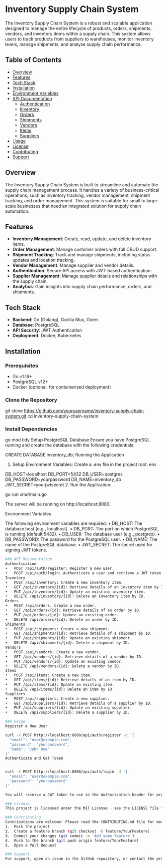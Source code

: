 # Inventory Supply Chain System

The Inventory Supply Chain System is a robust and scalable application designed to manage the entire lifecycle of products, orders, shipments, vendors, and inventory items within a supply chain. This system allows users to track products from suppliers to warehouses, monitor inventory levels, manage shipments, and analyze supply chain performance.

## Table of Contents

- [Overview](#overview)
- [Features](#features)
- [Tech Stack](#tech-stack)
- [Installation](#installation)
- [Environment Variables](#environment-variables)
- [API Documentation](#api-documentation)
  - [Authentication](#authentication)
  - [Inventory](#inventory)
  - [Orders](#orders)
  - [Shipments](#shipments)
  - [Vendors](#vendors)
  - [Items](#items)
  - [Suppliers](#suppliers)
- [Usage](#usage)
- [License](#license)
- [Contributing](#contributing)
- [Support](#support)

## Overview

The Inventory Supply Chain System is built to streamline and automate the supply chain management process. It handles a variety of business-critical operations, such as inventory tracking, vendor management, shipment tracking, and order management. This system is suitable for small to large-scale businesses that need an integrated solution for supply chain automation.

## Features

- **Inventory Management**: Create, read, update, and delete inventory items.
- **Order Management**: Manage customer orders with full CRUD support.
- **Shipment Tracking**: Track and manage shipments, including status updates and location tracking.
- **Vendor Management**: Manage supplier and vendor details.
- **Authentication**: Secure API access with JWT-based authentication.
- **Supplier Management**: Manage supplier details and relationships with the supply chain.
- **Analytics**: Gain insights into supply chain performance, orders, and shipments.

## Tech Stack

- **Backend**: Go (Golang), Gorilla Mux, Gorm
- **Database**: PostgreSQL
- **API Security**: JWT Authentication
- **Deployment**: Docker, Kubernetes

## Installation

### Prerequisites

- Go v1.16+
- PostgreSQL v12+
- Docker (optional, for containerized deployment)

### Clone the Repository


git clone https://github.com/yourusername/inventory-supply-chain-system.git
cd inventory-supply-chain-system


### Install Dependencies


go mod tidy
Setup PostgreSQL Database
Ensure you have PostgreSQL running and create the database with the following credentials:


CREATE DATABASE inventory_db;
Running the Application
1.	Setup Environment Variables: Create a .env file in the project root:
env

DB_HOST=localhost
DB_PORT=5432
DB_USER=postgres
DB_PASSWORD=yourpassword
DB_NAME=inventory_db
JWT_SECRET=yourjwtsecret
2.	Run the Application:


go run cmd/main.go

The server will be running on http://localhost:8080.

Environment Variables

The following environment variables are required:
•	DB_HOST: The database host (e.g., localhost).
•	DB_PORT: The port on which PostgreSQL is running (default 5432).
•	DB_USER: The database user (e.g., postgres).
•	DB_PASSWORD: The password for the PostgreSQL user.
•	DB_NAME: The name of the PostgreSQL database.
•	JWT_SECRET: The secret used for signing JWT tokens.

```bash
### API Documentation
Authentication
•	POST /api/auth/register: Register a new user.
•	POST /api/auth/login: Authenticate a user and retrieve a JWT token.
Inventory
•	POST /api/inventory: Create a new inventory item.
•	GET /api/inventory/{id}: Retrieve details of an inventory item by ID.
•	PUT /api/inventory/{id}: Update an existing inventory item.
•	DELETE /api/inventory/{id}: Delete an inventory item by ID.
Orders
•	POST /api/orders: Create a new order.
•	GET /api/orders/{id}: Retrieve details of an order by ID.
•	PUT /api/orders/{id}: Update an existing order.
•	DELETE /api/orders/{id}: Delete an order by ID.
Shipments
•	POST /api/shipments: Create a new shipment.
•	GET /api/shipments/{id}: Retrieve details of a shipment by ID.
•	PUT /api/shipments/{id}: Update an existing shipment.
•	DELETE /api/shipments/{id}: Delete a shipment by ID.
Vendors
•	POST /api/vendors: Create a new vendor.
•	GET /api/vendors/{id}: Retrieve details of a vendor by ID.
•	PUT /api/vendors/{id}: Update an existing vendor.
•	DELETE /api/vendors/{id}: Delete a vendor by ID.
Items
•	POST /api/items: Create a new item.
•	GET /api/items/{id}: Retrieve details of an item by ID.
•	PUT /api/items/{id}: Update an existing item.
•	DELETE /api/items/{id}: Delete an item by ID.
Suppliers
•	POST /api/suppliers: Create a new supplier.
•	GET /api/suppliers/{id}: Retrieve details of a supplier by ID.
•	PUT /api/suppliers/{id}: Update an existing supplier.
•	DELETE /api/suppliers/{id}: Delete a supplier by ID.

### Usage
Register a New User

curl -X POST http://localhost:8080/api/auth/register -d '{
  "email": "user@example.com",
  "password": "yourpassword",
  "name": "John Doe"
}'
Authenticate and Get Token


curl -X POST http://localhost:8080/api/auth/login -d '{
  "email": "user@example.com",
  "password": "yourpassword"
}'

You will receive a JWT token to use in the Authorization header for protected routes.

### License
This project is licensed under the MIT License - see the LICENSE file for details.

### Contributing
Contributions are welcome! Please read the CONTRIBUTING.md file for more details on how to get involved.
1.	Fork the project
2.	Create a feature branch (git checkout -b feature/YourFeature)
3.	Commit your changes (git commit -m 'Add some feature')
4.	Push to the branch (git push origin feature/YourFeature)
5.	Open a Pull Request

### Support
For support, open an issue in the GitHub repository, or contact the project maintainers via email at shadrach.abdul@gmail.com






